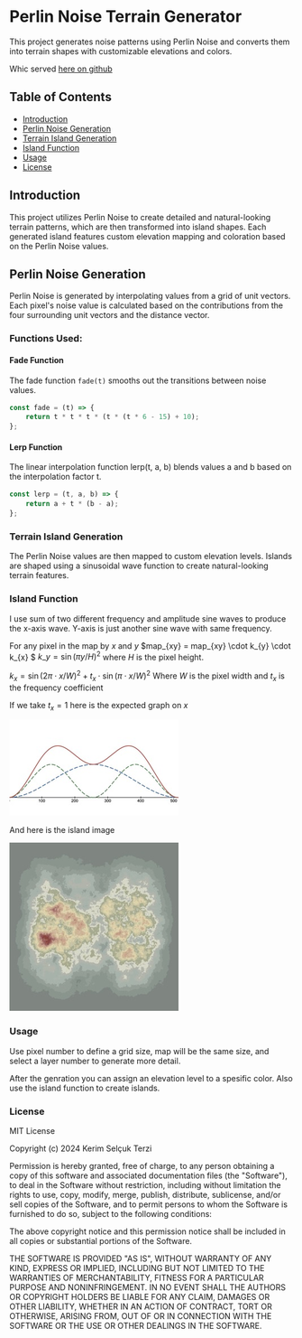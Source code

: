 # Perlin Noise Terrain Generator

This project generates noise patterns using Perlin Noise and converts them into terrain shapes with customizable elevations and colors.

Whic served [here on github](https://mrkerim.github.io/RPS/Other/Perlin%20Noise/index.html)

## Table of Contents

- [Introduction](#introduction)
- [Perlin Noise Generation](#perlin-noise-generation)
- [Terrain Island Generation](#terrain-island-generation)
- [Island Function](#island-function)
- [Usage](#usage)
- [License](#license)

## Introduction

This project utilizes Perlin Noise to create detailed and natural-looking terrain patterns, which are then transformed into island shapes. Each generated island features custom elevation mapping and coloration based on the Perlin Noise values.

## Perlin Noise Generation

Perlin Noise is generated by interpolating values from a grid of unit vectors. Each pixel's noise value is calculated based on the contributions from the four surrounding unit vectors and the distance vector.

### Functions Used:

#### Fade Function

The fade function `fade(t)` smooths out the transitions between noise values.

```javascript
const fade = (t) => {
	return t * t * t * (t * (t * 6 - 15) + 10);
};
```

#### Lerp Function

The linear interpolation function lerp(t, a, b) blends values a and b based on the interpolation factor t.

```javascript
const lerp = (t, a, b) => {
	return a + t * (b - a);
};
```

### Terrain Island Generation

The Perlin Noise values are then mapped to custom elevation levels. Islands are shaped using a sinusoidal wave function to create natural-looking terrain features.

### Island Function

I use sum of two different frequency and amplitude sine waves to produce the x-axis wave. Y-axis is just another sine wave with same frequency.

For any pixel in the map by $x$ and $y$ $map_{xy} = map_{xy} \cdot k_{y} \cdot k_{x} $
$k\_{y} = \sin({\pi y }/H)^{2}$ where $H$ is the pixel height.

$k_{x} = \sin({2\pi \cdot x }/W)^{2} + t_{x}\cdot \sin({\pi \cdot x }/W)^{2}$
Where $W$ is the pixel width and $t_{x}$ is the frequency coefficient

If we take $t_{x} = 1$ here is the expected graph on $x$

![graph](src/sine.jpg)

And here is the island image

![island_image](src/island.jpg)

### Usage

Use pixel number to define a grid size, map will be the same size, and select a layer number to generate more detail.

After the genration you can assign an elevation level to a spesific color.
Also use the island function to create islands.

### License

MIT License

Copyright (c) 2024 Kerim Selçuk Terzi

Permission is hereby granted, free of charge, to any person obtaining a copy
of this software and associated documentation files (the "Software"), to deal
in the Software without restriction, including without limitation the rights
to use, copy, modify, merge, publish, distribute, sublicense, and/or sell
copies of the Software, and to permit persons to whom the Software is
furnished to do so, subject to the following conditions:

The above copyright notice and this permission notice shall be included in all
copies or substantial portions of the Software.

THE SOFTWARE IS PROVIDED "AS IS", WITHOUT WARRANTY OF ANY KIND, EXPRESS OR
IMPLIED, INCLUDING BUT NOT LIMITED TO THE WARRANTIES OF MERCHANTABILITY,
FITNESS FOR A PARTICULAR PURPOSE AND NONINFRINGEMENT. IN NO EVENT SHALL THE
AUTHORS OR COPYRIGHT HOLDERS BE LIABLE FOR ANY CLAIM, DAMAGES OR OTHER
LIABILITY, WHETHER IN AN ACTION OF CONTRACT, TORT OR OTHERWISE, ARISING FROM,
OUT OF OR IN CONNECTION WITH THE SOFTWARE OR THE USE OR OTHER DEALINGS IN THE
SOFTWARE.
